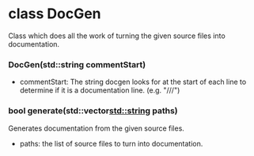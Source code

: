 # class DocGen
Class which does all the work of turning the given source files into documentation.

### DocGen(std::string commentStart)
* commentStart: The string docgen looks for at the start of each line to determine if it is a documentation line. (e.g. "///")

### bool generate(std::vector<std::string> paths)
Generates documentation from the given source files.
* paths: the list of source files to turn into documentation.

